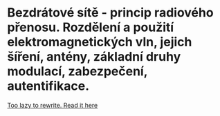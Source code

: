 # Bezdrátové sítě - princip radiového přenosu. Rozdělení a použití elektromagnetických vln, jejich šíření, antény, základní druhy modulací, zabezpečení, autentifikace.

[Too lazy to rewrite. Read it here](https://github.com/AntoninKadrmas/MaturitaJecna/blob/master/2023_PSS/KADRMAS/)